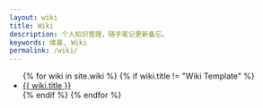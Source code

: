 ```yaml
---
layout: wiki
title: Wiki
description: 个人知识管理，随手笔记更新备忘。
keywords: 维基, Wiki
permalink: /wiki/
---
```

<ul>
{% for wiki in site.wiki %}
{% if wiki.title != "Wiki Template" %}
<li><a href="{{ site.url }}{{ wiki.url }}">{{ wiki.title }}</a></li>
{% endif %}<!-->
{% endfor %}<!--test-->
</ul>
